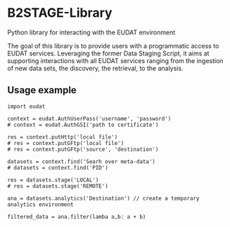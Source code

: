 B2STAGE-Library
===============

Python library for interacting with the EUDAT environment

The goal of this library is to provide users with a programmatic access to EUDAT
services. Leveraging the former Data Staging Script, it aims at supporting
interactions with all EUDAT services ranging from the ingestion of new data sets,
the discovery, the retrieval, to the analysis.



Usage example
-------------
```
import eudat

context = eudat.AuthUserPass('username', 'password')
# context = eudat.AuthGSI('path to certificate')

res = context.putHttp('local file')
# res = context.putGFtp('local file')
# res = context.putGFtp('source', 'destination')

datasets = context.find('Searh over meta-data')
# datasets = context.find('PID')

res = datasets.stage('LOCAL')
# res = datasets.stage('REMOTE')

ana = datasets.analytics('Destination') // create a temporary analytics environment

filtered_data = ana.filter(lamba a,b: a + b)

```


